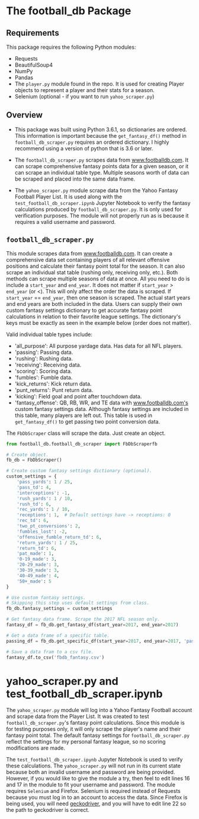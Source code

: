 # The football_db Package

## Requirements

This package requires the following Python modules:
* Requests
* BeautifulSoup4
* NumPy
* Pandas
* The `player.py` module found in the repo. It is used for creating Player objects to represent a player and their stats for a season.
* Selenium (optional - if you want to run `yahoo_scraper.py`)

## Overview

* This package was built using Python 3.6.1, so dictionaries are ordered. This information is important because the `get_fantasy_df()` method in `football_db_scraper.py` requires an ordered dictionary. I highly recommend using a version of python that is 3.6 or later.

* The `football_db_scraper.py` scrapes data from www.footballdb.com. It can scrape comprehensive fantasy points data for a given season, or it can scrape an individual table type. Multiple seasons worth of data can be scraped and placed into the same data frame.

* The `yahoo_scraper.py` module scrape data from the Yahoo Fantasy Football Player List. It is used along with the `test_football_db_scraper.ipynb` Jupyter Notebook to verify the fantasy calculations produced by `football_db_scraper.py`. It is only used for verification purposes. The module will not properly run as is because it requires a valid username and password.

## `football_db_scraper.py`

This module scrapes data from www.footballdb.com. It can create a comprehensive data set containing players of all relevant offensive positions and calculate their fantasy point total for the season. It can also scrape an individual stat table (rushing only, receiving only, etc.). Both methods can scrape multiple seasons of data at once. All you need to do is include a `start_year` and `end_year`. It does not matter if `start_year` > `end_year` (or <). This will only affect the order the data is scraped. If `start_year` == `end_year`, then one season is scraped. The actual start years and end years are both included in the data. Users can supply their own custom fantasy settings dictionary to get accurate fantasy point calculations in relation to their favorite league settings. The dictionary's keys must be exactly as seen in the example below (order does not matter).

Valid individual table types include:

* 'all_purpose': All purpose yardage data. Has data for all NFL players.
* 'passing': Passing data.
* 'rushing': Rushing data.
* 'receiving': Receiving data.
* 'scoring': Scoring data.
* 'fumbles': Fumble data.
* 'kick_returns': Kick return data.
* 'punt_returns': Punt return data.
* 'kicking': Field goal and point after touchdown data.
* 'fantasy_offense': QB, RB, WR, and TE data with www.footballdb.com's custom fantasy settings data. Although fantasy settings are included in this table, many players are left out. This table is used in `get_fantasy_df()` to get passing two point conversion data.

The `FbDbScraper` class will scrape the data. Just create an object.

```python
from football_db.football_db_scraper import FbDbScraperfb

# Create object.
fb_db = FbDbScraper()

# Create custom fantasy settings dictionary (optional).
custom_settings = {
    'pass_yards': 1 / 25,
    'pass_td': 4,
    'interceptions': -1,
    'rush_yards': 1 / 10,
    'rush_td': 6,
    'rec_yards': 1 / 10,
    'receptions': 1,  # Default settings have -> receptions: 0
    'rec_td': 6,
    'two_pt_conversions': 2,
    'fumbles_lost': -2,
    'offensive_fumble_return_td': 6,
    'return_yards': 1 / 25,
    'return_td': 6,
    'pat_made': 1,
    '0-19_made': 3,
    '20-29_made': 3,
    '30-39_made': 3,
    '40-49_made': 4,
    '50+_made': 5
}

# Use custom fantasy settings.
# Skipping this step uses default settings from class.
fb_db.fantasy_settings = custom_settings

# Get fantasy data frame. Scrape the 2017 NFL season only.
fantasy_df = fb_db.get_fantasy_df(start_year=2017, end_year=2017)

# Get a data frame of a specific table.
passing_df = fb_db.get_specific_df(start_year=2017, end_year=2017, 'passing')

# Save a data fram to a csv file.
fantasy_df.to_csv('fbdb_fantasy.csv')
```

# yahoo_scraper.py and test_football_db_scraper.ipynb

The `yahoo_scraper.py` module will log into a Yahoo Fantasy Football account and scrape data from the Player List. It was created to test `football_db_scraper.py`'s fantasy point calculations. Since this module is for testing purposes only, it will only scrape the player's name and their fantasy point total. The default fantasy settings for `football_db_scraper.py` reflect the settings for my personal fantasy league, so no scoring modifications are made.

The `test_football_db_scraper.ipynb` Jupyter Notebook is used to verify these calculations. The `yahoo_scraper.py` will not run in its current state because both an invalid username and password are being provided. However, if you would like to give the module a try, then feel to edit lines 16 and 17 in the module to fit your username and password. The module requires `Selenium` and Firefox. Selenium is required instead of Requests because you must log in to an account to access the data. Since Firefox is being used, you will need [geckodriver](https://github.com/mozilla/geckodriver/releases), and you will have to edit line 22 so the path to geckodriver is correct.
